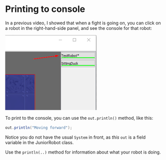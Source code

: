 ﻿# Printing to console

In a previous video, I showed that when a fight is going on, you can click on a robot in the right-hand-side panel, and see the console for that robot:

![img_12.png](img_12.png)

To print to the console, you can use the `out.println()` method, like this:

```java
out.println("Moving forward");
```

Notice you do not have the usual `System` in front, as _this_ `out` is a field variable in the JuniorRobot class.

Use the `println(..)` method for information about what your robot is doing.